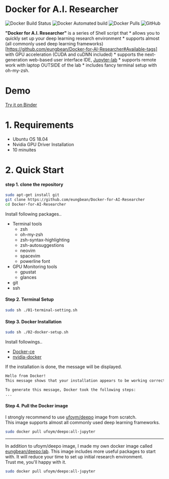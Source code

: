 # Docker for A.I. Researcher

![Docker Build Status](https://img.shields.io/docker/build/eungbean/deepo)
![Docker Automated build](https://img.shields.io/docker/automated/eungbean/deepo)
![Docker Pulls](https://img.shields.io/docker/pulls/eungbean/deepo)
![GitHub](https://img.shields.io/github/license/eungbean/Docker-for-AI-Researcher)

__"Docker for A.I. Researcher"__ is a series of Shell script that
    * allows you to quickly set up your deep learning research environment
    * supports almost (all commonly used deep learning frameworks)[https://github.com/eungbean/Docker-for-AI-Researcher#Available-tags] with GPU acceleration (CUDA and cuDNN included)
    * supports the next-generation web-based user interface IDE, [Jupyter-lab](https://jupyterlab.readthedocs.io/en/stable/)
    * supports remote work with laptop OUTSIDE of the lab
    * includes fancy terminal setup with oh-my-zsh.

# Demo
[Try it on Binder](https://mybinder.org/v2/gh/jupyterlab/jupyterlab-demo/master?urlpath=lab/tree/demo)

# 1. Requirements

* Ubuntu OS 18.04
* Nvidia GPU Driver Installation
* 10 minuites

# 2. Quick Start

#### step 1. clone the repository
```sh
sudo apt-get install git
git clone https://github.com/eungbean/Docker-for-AI-Researcher
cd Docker-for-AI-Researcher
```

Install following packages..
* Terminal tools
  * zsh
  * oh-my-zsh
  * zsh-syntax-highlighting
  * zsh-autosuggestions
  * neovim  
  * spacevim  
  * powerline font
* GPU Monitoring tools   
  * gpustat  
  * glances
* git  
* ssh

#### Step 2. Terminal Setup
```sh
sudo sh ./01-terminal-setting.sh
```

#### Step 3. Docker Installation
```sh
sudo sh ./02-docker-setup.sh
```
Install followings..
* [Docker-ce](https://docs.docker.com/install/linux/docker-ce/ubuntu)
* [nvidia-docker](https://github.com/NVIDIA/nvidia-docker)

If the installation is done, the message will be displayed.
```sh
Hello from Docker!
This message shows that your installation appears to be working correctly.

To generate this message, Docker took the following steps:
...
```

#### Step 4. Pull the Docker image

I strongly recommend to use [ufoym/deepo](https://github.com/ufoym/deepo) image from scratch.  
This image supports almost all commonly used deep learning frameworks.



```sh
sudo docker pull ufoym/deepo:all-jupyter
```

---

In addition to ufoym/deepo image, I made my own docker image called [eungbean/deepo:lab]().
This image includes more useful packages to start with.
It will reduce your time to set up initial research environment.  
Trust me, you'll happy with it.

```sh
sudo docker pull ufoym/deepo:all-jupyter
```



#### 